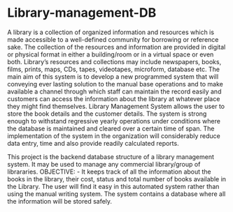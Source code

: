 # Library-management-DB
A library is a collection of organized information and
resources which is made accessible to a well-defined community for borrowing
or reference sake. The collection of the resources and information are provided
in digital or physical format in either a building/room or in a virtual space or
even both. Library’s resources and collections may include newspapers, books,
films, prints, maps, CDs, tapes, videotapes, microform, database etc. The main
aim of this system is to develop a new programmed system that will conveying
ever lasting solution to the manual base operations and to make available a
channel through which staff can maintain the record easily and customers can
access the information about the library at whatever place they might find
themselves.
Library Management System allows the user to store the book details and the
customer details. The system is strong enough to withstand regressive yearly
operations under conditions where the database is maintained and cleared over a
certain time of span. The implementation of the system in the organization will
considerably reduce data entry, time and also provide readily calculated reports.

This project is the backend database structure of a library management system. It may be used to manage any commercial library/group of librararies.
OBJECTIVE: - It keeps track of all the information about the books in the
library, their cost, status and total number of books available in the Library. The
user will find it easy in this automated system rather than using the manual
writing system. The system contains a database where all the information will
be stored safely.

